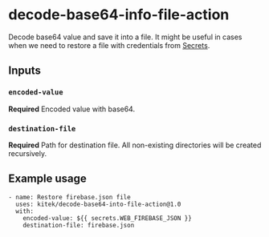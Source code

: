# decode-base64-info-file-action

Decode base64 value and save it into a file. It might be useful in cases when we need to restore a file with credentials from [Secrets](https://help.github.com/en/actions/configuring-and-managing-workflows/creating-and-storing-encrypted-secrets).

## Inputs

### `encoded-value`

**Required** Encoded value with base64.

### `destination-file`

**Required** Path for destination file. All non-existing directories will be created recursively.

## Example usage

```
- name: Restore firebase.json file
  uses: kitek/decode-base64-into-file-action@1.0
  with:
    encoded-value: ${{ secrets.WEB_FIREBASE_JSON }}
    destination-file: firebase.json
```
